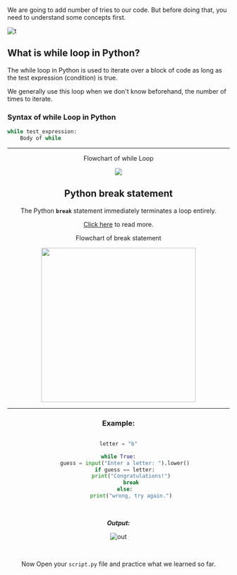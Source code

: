 ﻿<br>

We are going to add number of tries to our code. But before doing that, you need to understand some concepts first.

![t](https://i.ibb.co/hc48zrf/t.gif)



## What is while loop in Python?

The while loop in Python is used to iterate over a block of code as long as the test expression (condition) is true.

We generally use this loop when we don't know beforehand, the number of times to iterate.

### Syntax of while Loop in Python

```python
while test_expression:
    Body of while
```
---
<div align=center>
<p align=center> Flowchart of while Loop <p/>
<img src="https://cdn.programiz.com/sites/tutorial2program/files/whileLoopFlowchart.jpg">

<div/>


## Python break statement


The Python **`break`** statement immediately terminates a loop entirely.

[Click here](https://cdn.programiz.com/sites/tutorial2program/files/flowchart-break-statement.jpg) to read more.



<div align=center>
<p align=center> Flowchart of break statement <p/>
<img 
width="350"
src="https://cdn.programiz.com/sites/tutorial2program/files/flowchart-break-statement.jpg">

<div/>



----
### Example: 

```python

letter = "b"

while True:
    guess = input("Enter a letter: ").lower()
    if guess == letter:
        print("Congratulations!")
        break
    else:
        print("wrong, try again.")
```
<br>

***Output:***

![out](https://i.ibb.co/j5PVxvG/out.gif)

<br>

Now Open your ```script.py``` file and practice what we learned so far.

